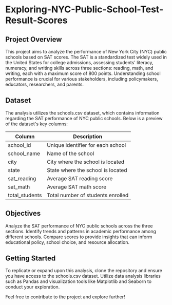 # Exploring-NYC-Public-School-Test-Result-Scores

## Project Overview
This project aims to analyze the performance of New York City (NYC) public schools based on SAT scores. The SAT is a standardized test widely used in the United States for college admissions, assessing students' literacy, numeracy, and writing skills across three sections: reading, math, and writing, each with a maximum score of 800 points. Understanding school performance is crucial for various stakeholders, including policymakers, educators, researchers, and parents.

## Dataset
The analysis utilizes the schools.csv dataset, which contains information regarding the SAT performance of NYC public schools. Below is a preview of the dataset's key columns:

| Column | Description |
| ------------- | ------------- |
| school_id  | Unique identifier for each school |
| school_name  | Name of the school |
| city  | City where the school is located |
| state  | State where the school is located |
| sat_reading  | Average SAT reading score |
| sat_math  | Average SAT math score |
| total_students  | Total number of students enrolled |

## Objectives

Analyze the SAT performance of NYC public schools across the three sections.
Identify trends and patterns in academic performance among different schools.
Compare scores to provide insights that can inform educational policy, school choice, and resource allocation.

## Getting Started

To replicate or expand upon this analysis, clone the repository and ensure you have access to the schools.csv dataset. Utilize data analysis libraries such as Pandas and visualization tools like Matplotlib and Seaborn to conduct your exploration.

Feel free to contribute to the project and explore further!

